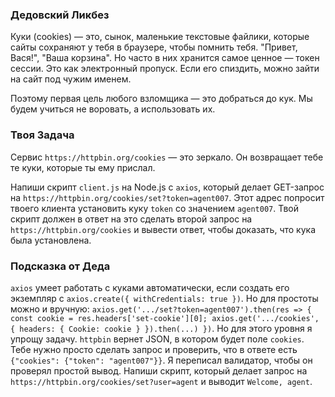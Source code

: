 ### Дедовский Ликбез

Куки (cookies) — это, сынок, маленькие текстовые файлики, которые сайты сохраняют у тебя в браузере, чтобы помнить тебя. "Привет, Вася!", "Ваша корзина". Но часто в них хранится самое ценное — токен сессии. Это как электронный пропуск. Если его спиздить, можно зайти на сайт под чужим именем.

Поэтому первая цель любого взломщика — это добраться до кук. Мы будем учиться не воровать, а использовать их.

### Твоя Задача

Сервис `https://httpbin.org/cookies` — это зеркало. Он возвращает тебе те куки, которые ты ему прислал.

Напиши скрипт `client.js` на Node.js с `axios`, который делает GET-запрос на `https://httpbin.org/cookies/set?token=agent007`. Этот адрес попросит твоего клиента установить куку `token` со значением `agent007`. Твой скрипт должен в ответ на это сделать второй запрос на `https://httpbin.org/cookies` и вывести ответ, чтобы доказать, что кука была установлена.

### Подсказка от Деда

`axios` умеет работать с куками автоматически, если создать его экземпляр с `axios.create({ withCredentials: true })`. Но для простоты можно и вручную: `axios.get('.../set?token=agent007').then(res => { const cookie = res.headers['set-cookie'][0]; axios.get('.../cookies', { headers: { Cookie: cookie } }).then(...) })`.
Но для этого уровня я упрощу задачу. `httpbin` вернет JSON, в котором будет поле `cookies`. Тебе нужно просто сделать запрос и проверить, что в ответе есть `{"cookies": {"token": "agent007"}}`.
Я переписал валидатор, чтобы он проверял простой вывод.
Напиши скрипт, который делает запрос на `https://httpbin.org/cookies/set?user=agent` и выводит `Welcome, agent`.
